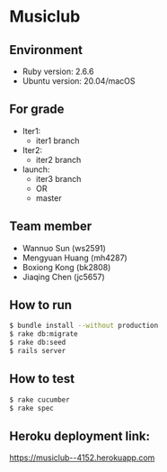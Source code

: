# Musiclub

## Environment
- Ruby version: 2.6.6
- Ubuntu version: 20.04/macOS

## For grade
- Iter1:
  - iter1 branch
- Iter2:
  - iter2 branch
- launch:
  - iter3 branch
  - OR
  - master



## Team member
- Wannuo Sun (ws2591)
- Mengyuan Huang (mh4287)
- Boxiong Kong (bk2808)
- Jiaqing Chen (jc5657)

## How to run
```bash
$ bundle install --without production
$ rake db:migrate
$ rake db:seed
$ rails server
```

## How to test
```bash
$ rake cucumber
$ rake spec
```
## Heroku deployment link:
https://musiclub--4152.herokuapp.com


